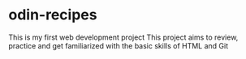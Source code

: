 # odin-recipes

This is my first web development project
This project aims to review, practice and get familiarized with the basic skills of HTML and Git